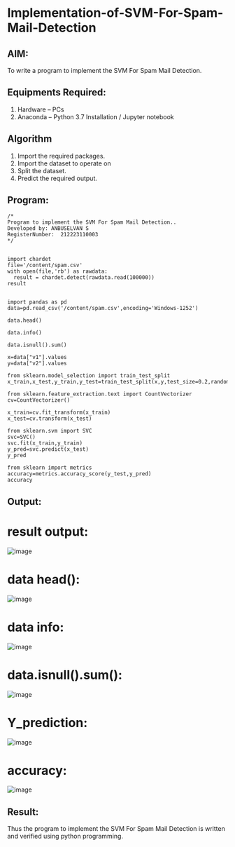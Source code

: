 # Implementation-of-SVM-For-Spam-Mail-Detection

## AIM:
To write a program to implement the SVM For Spam Mail Detection.

## Equipments Required:
1. Hardware – PCs
2. Anaconda – Python 3.7 Installation / Jupyter notebook

## Algorithm
1. Import the required packages.
2. Import the dataset to operate on
3. Split the dataset.
4. Predict the required output.

## Program:
```
/*
Program to implement the SVM For Spam Mail Detection..
Developed by: ANBUSELVAN S
RegisterNumber:  212223110003
*/


import chardet
file='/content/spam.csv'
with open(file,'rb') as rawdata:
  result = chardet.detect(rawdata.read(100000))
result


import pandas as pd
data=pd.read_csv('/content/spam.csv',encoding='Windows-1252')

data.head()

data.info()

data.isnull().sum()

x=data["v1"].values
y=data["v2"].values

from sklearn.model_selection import train_test_split
x_train,x_test,y_train,y_test=train_test_split(x,y,test_size=0.2,random_state=0)

from sklearn.feature_extraction.text import CountVectorizer
cv=CountVectorizer()

x_train=cv.fit_transform(x_train)
x_test=cv.transform(x_test)

from sklearn.svm import SVC
svc=SVC()
svc.fit(x_train,y_train)
y_pred=svc.predict(x_test)
y_pred

from sklearn import metrics
accuracy=metrics.accuracy_score(y_test,y_pred)
accuracy
```
## Output:
# result output:

![image](https://github.com/user-attachments/assets/d4ed74ee-011d-44d2-b43e-798da6e767c2)

# data head():
![image](https://github.com/user-attachments/assets/c3e43887-bfeb-4ee7-8f76-d9d9db3880b9)
# data info:
![image](https://github.com/user-attachments/assets/7775936d-e549-4883-9a64-c61e9a64c04b)
# data.isnull().sum():
![image](https://github.com/user-attachments/assets/0db8df00-4c75-4237-8988-a45f0dc4ca45)
# Y_prediction:
![image](https://github.com/user-attachments/assets/e385495c-5b50-41b8-bb24-d1790b6a0ab1)
# accuracy:
![image](https://github.com/user-attachments/assets/a24c2c2e-dfc8-4588-a46c-f1fe2aa6df1f)

## Result:
Thus the program to implement the SVM For Spam Mail Detection is written and verified using python programming.
